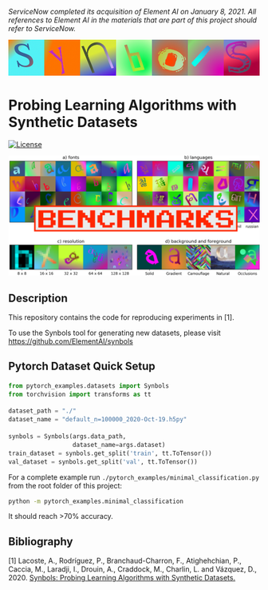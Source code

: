 *ServiceNow completed its acquisition of Element AI on January 8, 2021. All references to Element AI in the materials that are part of this project should refer to ServiceNow.*

![#Synbols](https://github.com/ElementAI/synbols/raw/master/title.png)
# Probing Learning Algorithms with Synthetic Datasets

[![License](https://img.shields.io/badge/License-Apache%202.0-blue.svg)](https://opensource.org/licenses/Apache-2.0)

![Synbols](https://github.com/ElementAI/synbols-benchmarks/raw/master/cover.png)

## Description

This repository contains the code for reproducing experiments in [1].

To use the Synbols tool for generating new datasets, please visit https://github.com/ElementAI/synbols

## Pytorch Dataset Quick Setup
```python
from pytorch_examples.datasets import Synbols
from torchvision import transforms as tt

dataset_path = "./"
dataset_name = "default_n=100000_2020-Oct-19.h5py"

synbols = Synbols(args.data_path,
                  dataset_name=args.dataset)
train_dataset = synbols.get_split('train', tt.ToTensor())
val_dataset = synbols.get_split('val', tt.ToTensor())
```

For a complete example run `./pytorch_examples/minimal_classification.py` from the root folder of this project:

```bash
python -m pytorch_examples.minimal_classification
```

It should reach >70% accuracy.

## Bibliography


[1] Lacoste, A., Rodríguez, P., Branchaud-Charron, F., Atighehchian, P., Caccia, M., Laradji, I., Drouin, A., Craddock, M., Charlin, L. and Vázquez, D., 2020. [Synbols: Probing Learning Algorithms with Synthetic Datasets.](https://arxiv.org/abs/2009.06415)
